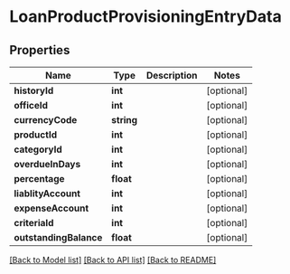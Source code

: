 # LoanProductProvisioningEntryData

## Properties
Name | Type | Description | Notes
------------ | ------------- | ------------- | -------------
**historyId** | **int** |  | [optional] 
**officeId** | **int** |  | [optional] 
**currencyCode** | **string** |  | [optional] 
**productId** | **int** |  | [optional] 
**categoryId** | **int** |  | [optional] 
**overdueInDays** | **int** |  | [optional] 
**percentage** | **float** |  | [optional] 
**liablityAccount** | **int** |  | [optional] 
**expenseAccount** | **int** |  | [optional] 
**criteriaId** | **int** |  | [optional] 
**outstandingBalance** | **float** |  | [optional] 

[[Back to Model list]](../../README.md#documentation-for-models) [[Back to API list]](../../README.md#documentation-for-api-endpoints) [[Back to README]](../../README.md)


